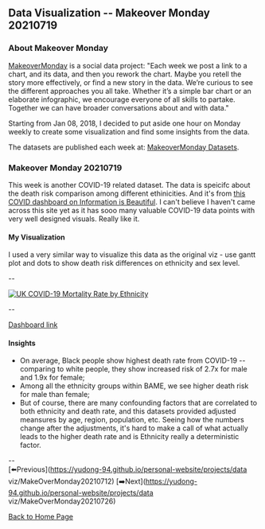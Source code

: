 <head>
  <!-- Global site tag (gtag.js) - Google Analytics -->
<script async src="https://www.googletagmanager.com/gtag/js?id=UA-112502179-1"></script>
<script>
  window.dataLayer = window.dataLayer || [];
  function gtag(){dataLayer.push(arguments);}
  gtag('js', new Date());

  gtag('config', 'UA-112502179-1');
</script>
</head>


## Data Visualization -- Makeover Monday 20210719

### About Makeover Monday

[MakeoverMonday](http://www.makeovermonday.co.uk/) is a social data project:
"Each week we post a link to a chart, and its data, and then you rework the chart.
Maybe you retell the story more effectively, or find a new story in the data.
We’re curious to see the different approaches you all take. Whether it’s a simple bar chart or an elaborate infographic, we encourage everyone of all skills to partake.
Together we can have broader conversations about and with data."

Starting from Jan 08, 2018, I decided to put aside one hour on Monday weekly to create some visualization and find some insights from the data.

The datasets are published each week at: [MakeoverMonday Datasets](http://www.makeovermonday.co.uk/data/).

### Makeover Monday 20210719

This week is another COVID-19 related dataset. The data is speicifc about the death risk comparison among different ethinicities. And it's from [this COVID dashboard on Information is Beautiful](https://informationisbeautiful.net/visualizations/covid-19-coronavirus-infographic-datapack/). I can't believe I haven't came across this site yet as it has sooo many valuable COVID-19 data points with very well designed visuals. Really like it.  

#### My Visualization

I used a very similar way to visualize this data as the original viz - use gantt plot and dots to show death risk differences on ethnicity and sex level.  

--  
<div class='tableauPlaceholder' id='viz1626748991846' style='position: relative'>
  <noscript><a href='#'>
    <img alt='UK COVID-19 Mortality Rate by Ethnicity ' src='https:&#47;&#47;public.tableau.com&#47;static&#47;images&#47;Ma&#47;MakeOverMonday20210719UKCOVID-19MortalityRatebyEthnicity&#47;UKCOVID-19MortalityRatebyEthnicity&#47;1_rss.png' style='border: none' />
    </a></noscript>
  <object class='tableauViz'  style='display:none;'>
    <param name='host_url' value='https%3A%2F%2Fpublic.tableau.com%2F' />
    <param name='embed_code_version' value='3' />
    <param name='site_root' value='' />
    <param name='name' value='MakeOverMonday20210719UKCOVID-19MortalityRatebyEthnicity&#47;UKCOVID-19MortalityRatebyEthnicity' />
    <param name='tabs' value='no' />
    <param name='toolbar' value='yes' />
    <param name='static_image' value='https:&#47;&#47;public.tableau.com&#47;static&#47;images&#47;Ma&#47;MakeOverMonday20210719UKCOVID-19MortalityRatebyEthnicity&#47;UKCOVID-19MortalityRatebyEthnicity&#47;1.png' /> 
    <param name='animate_transition' value='yes' />
    <param name='display_static_image' value='yes' />
    <param name='display_spinner' value='yes' />
    <param name='display_overlay' value='yes' />
    <param name='display_count' value='yes' />
    <param name='language' value='en-US' /><param name='filter' value='publish=yes' />
  </object></div>        
  <script type='text/javascript'>           
  var divElement = document.getElementById('viz1626748991846');      
  var vizElement = divElement.getElementsByTagName('object')[0];         
  if ( divElement.offsetWidth > 800 ) { vizElement.style.width='800px';vizElement.style.height='627px';} else if ( divElement.offsetWidth > 500 ) { vizElement.style.width='800px';vizElement.style.height='627px';} else { vizElement.style.width='100%';vizElement.style.height='727px';}    
  var scriptElement = document.createElement('script');      
  scriptElement.src = 'https://public.tableau.com/javascripts/api/viz_v1.js';   
  vizElement.parentNode.insertBefore(scriptElement, vizElement);           
</script>
  
--  

[Dashboard link](https://public.tableau.com/views/MakeOverMonday20210719UKCOVID-19MortalityRatebyEthnicity/UKCOVID-19MortalityRatebyEthnicity?:language=en-US&publish=yes&:display_count=n&:origin=viz_share_link)
  
#### Insights
* On average, Black people show highest death rate from COVID-19 -- comparing to white people, they show increased risk of 2.7x for male and 1.9x for female;  
* Among all the ethnicity groups within BAME, we see higher death risk for male than female;  
* But of course, there are many confounding factors that are correlated to both ethnicity and death rate, and this datasets provided adjusted meansures by age, region, population, etc. Seeing how the numbers change after the adjustments, it's hard to make a call of what actually leads to the higher death rate and is Ethnicity really a deterministic factor.  
  
--  
[⬅️Previous](https://yudong-94.github.io/personal-website/projects/data viz/MakeOverMonday20210712)  [➡️Next](https://yudong-94.github.io/personal-website/projects/data viz/MakeOverMonday20210726)  

[Back to Home Page](https://yudong-94.github.io/personal-website/)

